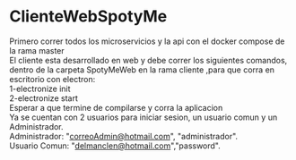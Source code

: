 # ClienteWebSpotyMe
Primero correr todos los microservicios y la api con el docker compose de la rama master         
El cliente esta desarrollado en web y debe correr los siguientes comandos, dentro de la carpeta SpotyMeWeb en la rama cliente ,para que corra
en escritorio con electron:            
		1-electronize init                 
		2-electronize start                 
Esperar a que termine de compilarse y corra la aplicacion        
Ya se cuentan con 2 usuarios para iniciar sesion, un usuario comun y un Administrador.    
Administrador: "correoAdmin@hotmail.com", "administrador".        
Usuario Comun: "delmanclen@hotmail.com","password".

